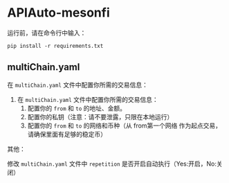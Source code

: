 # APIAuto-mesonfi

运行前，请在命令行中输入：
```shell
pip install -r requirements.txt
```

## multiChain.yaml

在 `multiChain.yaml` 文件中配置你所需的交易信息：

1. 在 `multiChain.yaml` 文件中配置你所需的交易信息：
    1. 配置你的 `from` 和 `to` 的地址、金额。
    2. 配置你的私钥（注意：请不要泄露，只限在本地运行）
    3. 配置你的 `from` 和 `to` 的网络和币种（从 from第一个网络 作为起点交易，请确保里面有足够的稳定币）
   

其他：

修改 `multiChain.yaml` 文件中 `repetition`
是否开启自动执行（Yes:开启，No:关闭）



